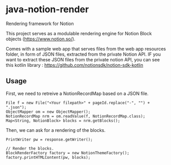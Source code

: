 # java-notion-render
 Rendering framework for Notion

This project serves as a modulable rendering engine for Notion Block objects (https://www.notion.so/).

Comes with a sample web app that serves files from the web app resources folder, in form of JSON files, extracted from the private Notion API.
IF you want to extract these JSON files from the private notion API, you can see this kotlin library : https://github.com/notionsdk/notion-sdk-kotlin

## Usage

First, we need to retreive a NotionRecordMap based on a JSON file.

```
File f = new File("<Your filepath>" + pageId.replace("-", "") + ".json");
ObjectMapper om = new ObjectMapper();
NotionRecordMap nrm = om.readValue(f, NotionRecordMap.class);
Map<String, NotionBlock> blocks = nrm.getBlocks();
```

Then, we can ask for a rendering of the blocks.
```
PrintWriter pw = response.getWriter();

// Render the blocks.
BlockRenderFactory factory = new NotionThemeFactory();
factory.printHTMLContent(pw, blocks);
```
